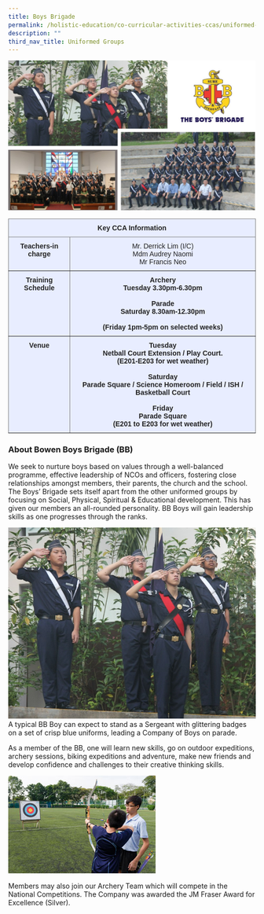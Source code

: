 ```yaml
---
title: Boys Brigade
permalink: /holistic-education/co-curricular-activities-ccas/uniformed-groups/boys-brigade/
description: ""
third_nav_title: Uniformed Groups
---
```

![](/images/CCAs/Uniform%20Groups/Boys%20Brigade/bb%20main.jpg)

<style type="text/css">
.tg  {border-collapse:collapse;border-spacing:0;}
.tg td{border-color:black;border-style:solid;border-width:1px;font-family:Arial, sans-serif;font-size:14px;
  overflow:hidden;padding:10px 5px;word-break:normal;}
.tg th{border-color:black;border-style:solid;border-width:1px;font-family:Arial, sans-serif;font-size:14px;
  font-weight:normal;overflow:hidden;padding:10px 5px;word-break:normal;}
.tg .tg-3f07{background-color:#E8EDFF;border-color:inherit;color:#222;text-align:center;vertical-align:top}
.tg .tg-gqhm{background-color:#E8EDFF;border-color:inherit;color:#222;font-weight:bold;text-align:center;vertical-align:top}
.tg .tg-gzrh{background-color:#E8EDFF;border-color:inherit;color:#252525;font-weight:bold;text-align:center;vertical-align:top}
</style>
<table class="tg">
<thead>
  <tr>
    <th class="tg-gqhm" colspan="2">Key CCA Information</th>
  </tr>
</thead>
<tbody>
  <tr>
    <td class="tg-gzrh"><span style="color:#252525">Teachers-in charge</span></td>
    <td class="tg-3f07"><span style="font-weight:400;font-style:normal">Mr. Derrick Lim (I/C)</span><br>Mdm Audrey Naomi<br>Mr Francis Neo<br></td>
  </tr>
  <tr>
    <td class="tg-gzrh"><span style="color:#252525">Training Schedule</span></td>
    <td class="tg-gqhm">Archery<br>Tuesday 3.30pm-6.30pm<br><br>Parade<br>Saturday 8.30am-12.30pm<br><br>(Friday 1pm-5pm on selected weeks)</td>
  </tr>
  <tr>
    <td class="tg-gzrh"><span style="color:#252525">Venue</span><span style="color:#222"> </span></td>
    <td class="tg-gqhm">Tuesday<br>Netball Court Extension / Play Court.<br>(E201-E203 for wet weather) <br><br>Saturday<br>Parade Square / Science Homeroom / Field / ISH / Basketball Court<br><br>Friday<br>Parade Square<br>(E201 to E203 for wet weather)</td>
  </tr>
</tbody>
</table>

### About Bowen Boys Brigade (BB)

We seek to nurture boys based on values through a well-balanced programme, effective leadership of NCOs and officers, fostering close relationships amongst members, their parents, the church and the school. The Boys’ Brigade sets itself apart from the other uniformed groups by focusing on Social, Physical, Spiritual &amp; Educational development. This has given our members an all-rounded personality. BB Boys will gain leadership skills as one progresses through the ranks.

![](/images/CCAs/Uniform%20Groups/Boys%20Brigade/bb%20pic%202.jpg)
A typical BB Boy can expect to stand as a Sergeant with glittering badges on a set of crisp blue uniforms, leading a Company of Boys on parade.&nbsp;  

As a member of the BB, one will learn new skills, go on outdoor expeditions, archery sessions, biking expeditions and adventure, make new friends and develop confidence and challenges to their creative thinking skills. 

![](/images/CCAs/Uniform%20Groups/Boys%20Brigade/boys-brigade-archery.jpeg)

Members may also join our Archery Team which will compete in the National Competitions. The Company was awarded the JM Fraser Award for Excellence (Silver).